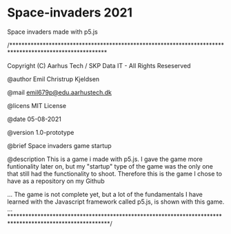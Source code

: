 # Space-invaders 2021
Space invaders made with p5.js

/********************************************************************************************************

Copyright (C) Aarhus Tech / SKP Data IT - All Rights Reseserved

@author Emil Christrup Kjeldsen

@mail emil679p@edu.aarhustech.dk

@licens MIT License

@date 05-08-2021

@version 1.0-prototype

@brief Space invaders game startup

@description This is a game i made with p5.js. I gave the game more funtionality later on, but my "startup" type of the game was the only one that still had the functionality to shoot. Therefore this is the game I chose to have as a repository on my Github 

... The game is not complete yet, but a lot of the fundamentals I have learned with the Javascript framework called p5.js, is shown with this game. ... *********************************************************************************************************/
